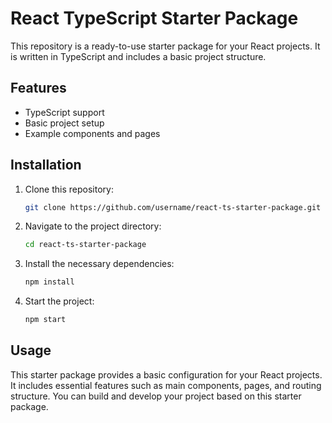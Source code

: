 # React TypeScript Starter Package

This repository is a ready-to-use starter package for your React projects. It is written in TypeScript and includes a basic project structure.

## Features

- TypeScript support
- Basic project setup
- Example components and pages

## Installation

1. Clone this repository:

    ```bash
    git clone https://github.com/username/react-ts-starter-package.git
    ```

2. Navigate to the project directory:

    ```bash
    cd react-ts-starter-package
    ```

3. Install the necessary dependencies:

    ```bash
    npm install
    ```

4. Start the project:

    ```bash
    npm start
    ```

## Usage

This starter package provides a basic configuration for your React projects. It includes essential features such as main components, pages, and routing structure. You can build and develop your project based on this starter package.
